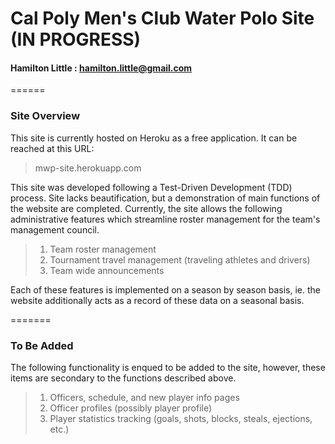# Cal Poly Men's Club Water Polo Site (IN PROGRESS)
#### Hamilton Little : hamilton.little@gmail.com
======

### Site Overview

This site is currently hosted on Heroku as a free application. It can be reached
at this URL:

   >mwp-site.herokuapp.com

This site was developed following a Test-Driven Development (TDD) process. Site
lacks beautification, but a demonstration of main functions of the website are
completed. Currently, the site allows the following administrative features
which streamline roster management for the team's management council.

   >1. Team roster management
   >2. Tournament travel management (traveling athletes and drivers)
   >3. Team wide announcements

Each of these features is implemented on a season by season basis, ie. the
website additionally acts as a record of these data on a seasonal basis.

=======

### To Be Added

The following functionality is enqued to be added to the site, however, these
items are secondary to the functions described above.

   >1. Officers, schedule, and new player info pages
   >2. Officer profiles (possibly player profile)
   >3. Player statistics tracking (goals, shots, blocks, steals, ejections, etc.)
